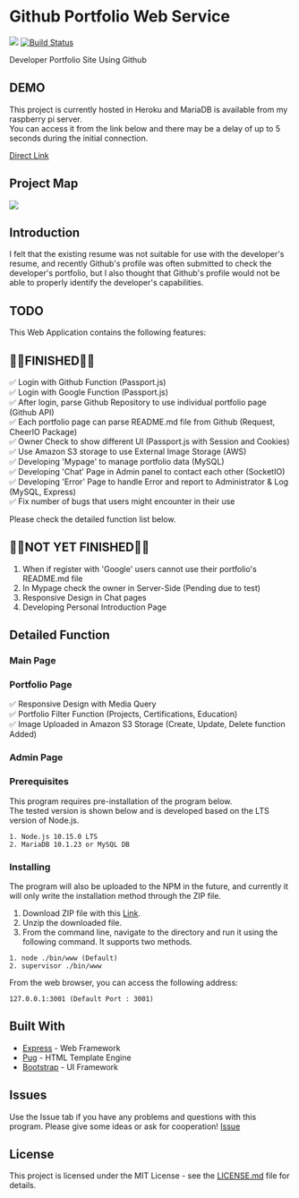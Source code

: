 # Github Portfolio Web Service
![](https://img.shields.io/badge/Code%20Statue-Open-brightgreen.svg) [![Build Status](https://travis-ci.org/writingdeveloper/Github-Portfolio-Web-Service.svg?branch=master)](https://travis-ci.org/writingdeveloper/Github-Portfolio-Web-Service)

Developer Portfolio Site Using Github

## DEMO

This project is currently hosted in Heroku and MariaDB is available from my raspberry pi server.  
You can access it from the link below and there may be a delay of up to 5 seconds during the initial connection.

[Direct Link](http://expressme.ga/)


## Project Map
<img src="https://github.com/writingdeveloper/Github-Portfolio-Web-Service/raw/master/public/images/app/main/Project%20Map.png">


## Introduction

I felt that the existing resume was not suitable for use with the developer's resume, and recently Github's profile was often submitted to check the developer's portfolio, but I also thought that Github's profile would not be able to properly identify the developer's capabilities.

## TODO
This Web Application contains the following features:

## 👨‍💻FINISHED👨‍💻

✅ Login with Github Function (Passport.js)  
✅ Login with Google Function (Passport.js)  
✅ After login, parse Github Repository to use individual portfolio page (Github API)   
✅ Each portfolio page can parse README.md file from Github (Request, CheerIO Package)  
✅ Owner Check to show different UI (Passport.js with Session and Cookies)  
✅ Use Amazon S3 storage to use External Image Storage (AWS)  
✅ Developing 'Mypage' to manage portfolio data (MySQL)  
✅ Developing 'Chat' Page in Admin panel to contact each other (SocketIO)  
✅ Developing 'Error' Page to handle Error and report to Administrator & Log (MySQL, Express)  
✅ Fix number of bugs that users might encounter in their use

Please check the detailed function list below.

## 👨‍💻NOT YET FINISHED👨‍💻
1. When if register with 'Google' users cannot use their portfolio's README.md file
2. In Mypage check the owner in Server-Side (Pending due to test)
3. Responsive Design in Chat pages
4. Developing Personal Introduction Page

## Detailed Function

### Main Page

### Portfolio Page

✅ Responsive Design with Media Query  
✅ Portfolio Filter Function (Projects, Certifications, Education)  
✅ Image Uploaded in Amazon S3 Storage (Create, Update, Delete function Added)

### Admin Page


### Prerequisites

This program requires pre-installation of the program below.  
The tested version is shown below and is developed based on the LTS version of Node.js.

```
1. Node.js 10.15.0 LTS
2. MariaDB 10.1.23 or MySQL DB
```

### Installing

The program will also be uploaded to the NPM in the future, and currently it will only write the installation method through the ZIP file.

1. Download ZIP file with this [Link](https://github.com/writingdeveloper/Github-Portfolio-Web-Service/archive/master.zip).
2. Unzip the downloaded file.
3. From the command line, navigate to the directory and run it using the following command. It supports two methods.

```
1. node ./bin/www (Default)
2. supervisor ./bin/www
```

From the web browser, you can access the following address:

```
127.0.0.1:3001 (Default Port : 3001)
```

## Built With

* [Express](https://expressjs.com) - Web Framework
* [Pug](https://pugjs.org/api/getting-started.html) - HTML Template Engine
* [Bootstrap](https://getbootstrap.com/) - UI Framework

## Issues

Use the Issue tab if you have any problems and questions with this program. Please give some ideas or ask for cooperation! [Issue](https://github.com/writingdeveloper/Github-Portfolio-Web-Service/issues)

## License

This project is licensed under the MIT License - see the [LICENSE.md](LICENSE) file for details.
